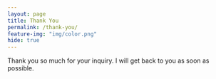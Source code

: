```yaml
---
layout: page
title: Thank You
permalink: /thank-you/
feature-img: "img/color.png"
hide: true
---
```


Thank you so much for your inquiry.  I will get back to you as soon as possible.
